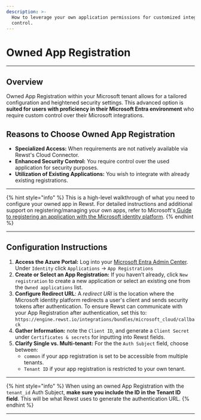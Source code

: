 ```yaml
---
description: >-
  How to leverage your own application permissions for customized integration
  control.
---
```


# Owned App Registration

***

## **Overview**

Owned App Registration within your Microsoft tenant allows for a tailored configuration and heightened security settings. This advanced option is **suited for users with proficiency in their Microsoft Entra environment** who require custom control over their Microsoft integrations.

## **Reasons to Choose Owned App Registration**

* **Specialized Access:** When requirements are not natively available via Rewst's Cloud Connector.
* **Enhanced Security Control:** You require control over the used application for security purposes.
* **Utilization of Existing Applications:** You wish to integrate with already existing registrations.

***

{% hint style="info" %}
This is a high-level walkthrough of what you need to configure your owned app in Rewst. For detailed instructions and additional support on registering/managing your own apps, refer to Microsoft's[ Guide to registering an application with the Microsoft identity platform](https://learn.microsoft.com/en-us/entra/identity-platform/quickstart-register-app).
{% endhint %}

***

## **Configuration Instructions**

1. **Access the Azure Portal:** Log into your [Microsoft Entra Admin Center](https://entra.microsoft.com). Under `Identity` click `Applications` -> `App Registrations`
2. **Create or Select an App Registration:** If you haven’t already, click `New registration` to create a new application or select an existing one from the `Owned applications` list.
3. **Configure Redirect URL**: A _redirect URI_ is the location where the Microsoft identity platform redirects a user's client and sends security tokens after authentication. To ensure Rewst can communicate with your App Registration after authentication, set this to: `https://engine.rewst.io/integrations/bundles/microsoft_cloud/callback`
4. **Gather Information:** note the `Client ID`, and generate a `Client Secret` under `Certificates & secrets` for inputting into Rewst fields.
5. **Clarify Single vs. Multi-tenant:** For the the `Auth Subject` field, choose between:
   * `common` if your app registration is set to be accessible from multiple tenants.
   * `Tenant ID` if your app registration is restricted to your own tenant.

***

{% hint style="info" %}
When using an owned App Registration with the `tenant_id` Auth Subject, **make sure you include the ID in the Tenant ID field**. This will be what Rewst uses to generate the authentication URL.
{% endhint %}

***
